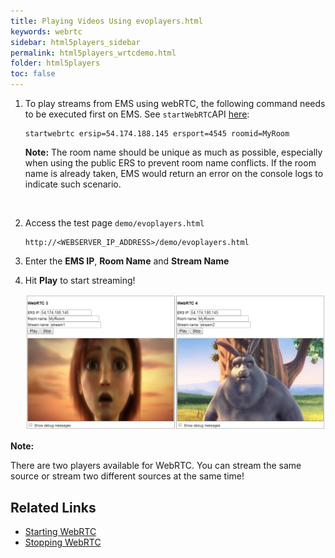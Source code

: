 ```yaml
---
title: Playing Videos Using evoplayers.html
keywords: webrtc
sidebar: html5players_sidebar
permalink: html5players_wrtcdemo.html
folder: html5players
toc: false
---
```




1. To play streams from EMS using webRTC, the following command needs to be executed first on EMS. See `startWebRTC`API [here](api/startWebRTC.html):

   ```
   startwebrtc ersip=54.174.188.145 ersport=4545 roomid=MyRoom
   ```

   **Note:** The room name should be unique as much as possible, especially when using the public ERS to prevent room name conflicts. If the room name is already taken, EMS would return an error on the console logs to indicate such scenario.

   ​

2. Access the test page `demo/evoplayers.html`

   ```
   http://<WEBSERVER_IP_ADDRESS>/demo/evoplayers.html
   ```

3. Enter the **EMS IP**, **Room Name** and **Stream Name** 

4. Hit **Play** to start streaming!

   ![](images/html5/webrtc.jpg)




**Note:**

There are two players available for WebRTC. You can stream the same source or stream two different sources at the same time!



## Related Links

- [Starting WebRTC](api/startWebRTC.html)
- [Stopping WebRTC](stopWebRTC.html)

